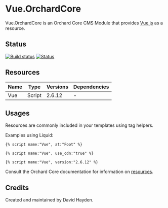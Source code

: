 # Vue.OrchardCore

Vue.OrchardCore is an Orchard Core CMS Module that provides [Vue.js](https://github.com/vuejs) as a resource.

## Status
[![Build status](https://ci.appveyor.com/api/projects/status/hdtu0a85wdv4ldhn?svg=true)](https://ci.appveyor.com/project/davidhayden/vue-orchardcore) [![Status](https://img.shields.io/myget/davidhayden-ci/v/Vue.OrchardCore.svg)](https://www.myget.org/feed/davidhayden-ci/package/nuget/Vue.OrchardCore)

## Resources

| Name | Type | Versions | Dependencies |
| ---- | ---- | -------- | ------------ |
| Vue  | Script | 2.6.12 | - |

## Usages

Resources are commonly included in your templates using tag helpers.

Examples using Liquid:

```liquid
{% script name:"Vue", at:"Foot" %}

{% script name:"Vue", use_cdn:"true" %}

{% script name:"Vue", version:"2.6.12" %}
```

Consult the Orchard Core documentation for information on [resources](https://orchardcore.readthedocs.io/en/latest/OrchardCore.Modules/OrchardCore.Resources/README/).

## Credits
Created and maintained by David Hayden.
